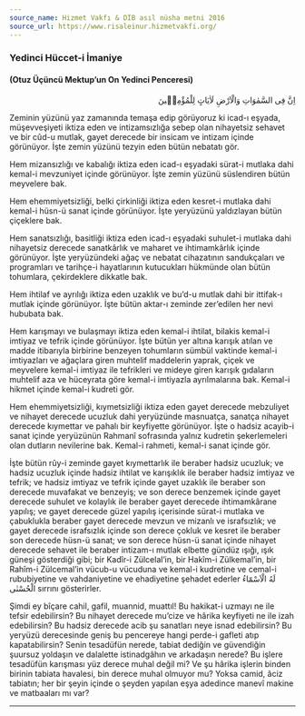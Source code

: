 ```yaml
---
source_name: Hizmet Vakfı & DİB asıl nüsha metni 2016
source_url: https://www.risaleinur.hizmetvakfi.org/
---
```

### Yedinci Hüccet-i İmaniye
#### (Otuz Üçüncü Mektup’un On Yedinci Penceresi)
<p class="arabic" dir="rtl">اِنَّ فِى السَّمٰوَاتِ وَالْاَرْضِ لَاٰيَاتٍ لِلْمُؤْمِنٖينَ</p>

Zeminin yüzünü yaz zamanında temaşa edip görüyoruz ki icad-ı eşyada, müşevveşiyeti iktiza eden ve intizamsızlığa sebep olan nihayetsiz sehavet ve bir cûd-u mutlak, gayet derecede bir insicam ve intizam içinde görünüyor. İşte zemin yüzünü tezyin eden bütün nebatatı gör.

Hem mizansızlığı ve kabalığı iktiza eden icad-ı eşyadaki sürat-i mutlaka dahi kemal-i mevzuniyet içinde görünüyor. İşte zemin yüzünü süslendiren bütün meyvelere bak.

Hem ehemmiyetsizliği, belki çirkinliği iktiza eden kesret-i mutlaka dahi kemal-i hüsn-ü sanat içinde görünüyor. İşte yeryüzünü yaldızlayan bütün çiçeklere bak.

Hem sanatsızlığı, basitliği iktiza eden icad-ı eşyadaki suhulet-i mutlaka dahi nihayetsiz derecede sanatkârlık ve maharet ve ihtimamkârlık içinde görünüyor. İşte yeryüzündeki ağaç ve nebatat cihazatının sandukçaları ve programları ve tarihçe-i hayatlarının kutucukları hükmünde olan bütün tohumlara, çekirdeklere dikkatle bak.

Hem ihtilaf ve ayrılığı iktiza eden uzaklık ve bu’d-u mutlak dahi bir ittifak-ı mutlak içinde görünüyor. İşte bütün aktar-ı zeminde zer’edilen her nevi hububata bak.

Hem karışmayı ve bulaşmayı iktiza eden kemal-i ihtilat, bilakis kemal-i imtiyaz ve tefrik içinde görünüyor. İşte bütün yer altına karışık atılan ve madde itibarıyla birbirine benzeyen tohumların sümbül vaktinde kemal-i imtiyazları ve ağaçlara giren muhtelif maddelerin yaprak, çiçek ve meyvelere kemal-i imtiyaz ile tefrikleri ve mideye giren karışık gıdaların muhtelif aza ve hüceyrata göre kemal-i imtiyazla ayrılmalarına bak. Kemal-i hikmet içinde kemal-i kudreti gör.

Hem ehemmiyetsizliği, kıymetsizliği iktiza eden gayet derecede mebzuliyet ve nihayet derecede ucuzluk dahi yeryüzünde masnuatça, sanatça nihayet derecede kıymettar ve pahalı bir keyfiyette görünüyor. İşte o hadsiz acayib-i sanat içinde yeryüzünün Rahmanî sofrasında yalnız kudretin şekerlemeleri olan dutların nevilerine bak. Kemal-i rahmeti, kemal-i sanat içinde gör.

İşte bütün rûy-i zeminde gayet kıymettarlık ile beraber hadsiz ucuzluk; ve hadsiz ucuzluk içinde hadsiz ihtilat ve karışıklık ile beraber hadsiz imtiyaz ve tefrik; ve hadsiz imtiyaz ve tefrik içinde gayet uzaklık ile beraber son derecede muvafakat ve benzeyiş; ve son derece benzemek içinde gayet derecede suhulet ve kolaylık ile beraber gayet derecede ihtimamkârane yapılış; ve gayet derecede güzel yapılış içerisinde sürat-i mutlaka ve çabuklukla beraber gayet derecede mevzun ve mizanlı ve israfsızlık; ve gayet derecede israfsızlık içinde son derece çokluk ve kesret ile beraber son derecede hüsn-ü sanat; ve son derece hüsn-ü sanat içinde nihayet derecede sehavet ile beraber intizam-ı mutlak elbette gündüz ışığı, ışık güneşi gösterdiği gibi; bir Kadîr-i Zülcelal’in, bir Hakîm-i Zülkemal’in, bir Rahîm-i Zülcemal’in vücub-u vücuduna ve kemal-i kudretine ve cemal-i rububiyetine ve vahdaniyetine ve ehadiyetine şehadet ederler <span class="arabic" dir="rtl">لَهُ الْاَسْمَٓاءُ الْحُسْنٰى</span> sırrını gösterirler.

Şimdi ey bîçare cahil, gafil, muannid, muattıl! Bu hakikat-i uzmayı ne ile tefsir edebilirsin? Bu nihayet derecede mu’cize ve hârika keyfiyeti ne ile izah edebilirsin? Bu hadsiz derecede acib şu sanatları neye isnad edebilirsin? Bu yeryüzü derecesinde geniş bu pencereye hangi perde-i gafleti atıp kapatabilirsin? Senin tesadüfün nerede, tabiat dediğin ve güvendiğin şuursuz yoldaşın ve dalalette istinadgâhın ve arkadaşın nerede? Bu işlere tesadüfün karışması yüz derece muhal değil mi? Ve şu hârika işlerin binden birinin tabiata havalesi, bin derece muhal olmuyor mu? Yoksa camid, âciz tabiatın; her bir şeyin içinde o şeyden yapılan eşya adedince manevî makine ve matbaaları mı var?

***

